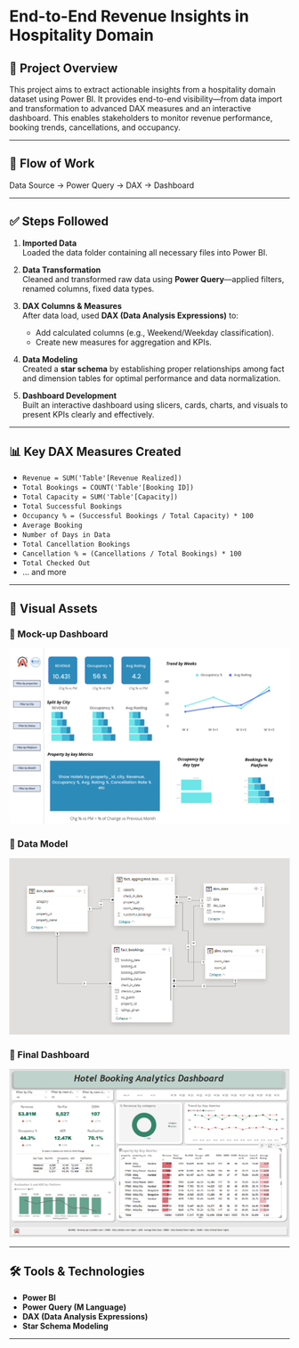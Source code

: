 # End-to-End Revenue Insights in Hospitality Domain

## 📌 Project Overview
This project aims to extract actionable insights from a hospitality domain dataset using Power BI. It provides end-to-end visibility—from data import and transformation to advanced DAX measures and an interactive dashboard. This enables stakeholders to monitor revenue performance, booking trends, cancellations, and occupancy.

---

## 🔄 Flow of Work

Data Source → Power Query → DAX → Dashboard


---

## ✅ Steps Followed

1. **Imported Data**  
   Loaded the data folder containing all necessary files into Power BI.

2. **Data Transformation**  
   Cleaned and transformed raw data using **Power Query**—applied filters, renamed columns, fixed data types.

3. **DAX Columns & Measures**  
   After data load, used **DAX (Data Analysis Expressions)** to:
   - Add calculated columns (e.g., Weekend/Weekday classification).
   - Create new measures for aggregation and KPIs.

4. **Data Modeling**  
   Created a **star schema** by establishing proper relationships among fact and dimension tables for optimal performance and data normalization.

5. **Dashboard Development**  
   Built an interactive dashboard using slicers, cards, charts, and visuals to present KPIs clearly and effectively.

---

## 📊 Key DAX Measures Created

- `Revenue = SUM('Table'[Revenue Realized])`
- `Total Bookings = COUNT('Table'[Booking ID])`
- `Total Capacity = SUM('Table'[Capacity])`
- `Total Successful Bookings`
- `Occupancy % = (Successful Bookings / Total Capacity) * 100`
- `Average Booking`
- `Number of Days in Data`
- `Total Cancellation Bookings`
- `Cancellation % = (Cancellations / Total Bookings) * 100`
- `Total Checked Out`
- ... and more

---

## 🧩 Visual Assets

### 📌 Mock-up Dashboard  
![Mockup Dashboard](mockup%20dashboard.png)

### 📌 Data Model  
![Data Model](data%20model.png)

### 📌 Final Dashboard  
![Final Dashboard](mydashboard.png)

---

## 🛠 Tools & Technologies
- **Power BI**
- **Power Query (M Language)**
- **DAX (Data Analysis Expressions)**
- **Star Schema Modeling**

---


